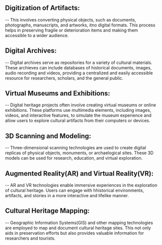 ## Digitization of Artifacts:
  -- This involves converting physical objects, such as documents, photographs, manuscripts, and artworks, itno digital formats. This process helps in preserving fragile or deterioration items and making them accessible to a wider audience.

## Digital Archives:
 -- Digital archives serve as repositories for a variety of cultural materials. These archieves can include databases of historical documents, images, audio recording and videos, providing a centralized and easily accessible resource for researchers, scholars, and the general public.

 ## Virtual Museums and Exhibitions:
  -- Digital heritage projects often involve creating virtual museums or online exhibitions. These platforms use multimedia elements, including images, videos, and interactive features, to simulate the museum experience and allow users to explore cultural artifacts from their computers or devices.

## 3D Scanning and Modeling:
 -- Three-dimensional scanning technologies are used to create digital replicas of physical objects, monuments, or archaelogical sites. These 3D models can be used for research, education, and virtual exploration.

## Augmented Reality(AR) and Virtual Reality(VR):
 -- AR and VR technologies enable immersive experiences in the exploration of cultural heritage. Users can engage with hhistorical environments, artifacts, and stories in a more interactive and lifelike manner.

## Cultural Heritage Mapping:
  -- Geographic Information Systems(GIS) and other mapping technologies are employed to map and document cultural heritage sites. This not only aids in preservation efforts but also provides valuable information for researchers and tourists.
